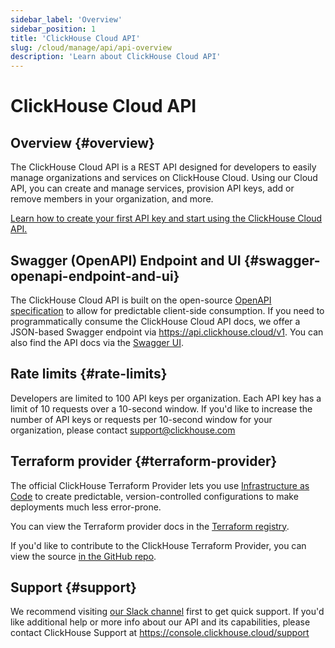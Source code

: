 ```yaml
---
sidebar_label: 'Overview'
sidebar_position: 1
title: 'ClickHouse Cloud API'
slug: /cloud/manage/api/api-overview
description: 'Learn about ClickHouse Cloud API'
---
```


# ClickHouse Cloud API

## Overview {#overview}

The ClickHouse Cloud API is a REST API designed for developers to easily manage
organizations and services on ClickHouse Cloud. Using our Cloud API, you can
create and manage services, provision API keys, add or remove members in your
organization, and more.

[Learn how to create your first API key and start using the ClickHouse Cloud API.](/cloud/manage/openapi.md)

## Swagger (OpenAPI) Endpoint and UI {#swagger-openapi-endpoint-and-ui}

The ClickHouse Cloud API is built on the open-source [OpenAPI specification](https://www.openapis.org/)
to allow for predictable client-side consumption. If you need to programmatically
consume the ClickHouse Cloud API docs, we offer a JSON-based Swagger endpoint
via https://api.clickhouse.cloud/v1. You can also find the API docs via
the [Swagger UI](https://clickhouse.com/docs/cloud/manage/api/swagger).

## Rate limits {#rate-limits}

Developers are limited to 100 API keys per organization. Each API key has a
limit of 10 requests over a 10-second window. If you'd like to increase the
number of API keys or requests per 10-second window for your organization,
please contact support@clickhouse.com

## Terraform provider {#terraform-provider}

The official ClickHouse Terraform Provider lets you use [Infrastructure as Code](https://www.redhat.com/en/topics/automation/what-is-infrastructure-as-code-iac)
to create predictable, version-controlled configurations to make deployments much
less error-prone.

You can view the Terraform provider docs in the [Terraform registry](https://registry.terraform.io/providers/ClickHouse/clickhouse/latest/docs).

If you'd like to contribute to the ClickHouse Terraform Provider, you can view
the source [in the GitHub repo](https://github.com/ClickHouse/terraform-provider-clickhouse).

## Support {#support}

We recommend visiting [our Slack channel](https://clickhouse.com/slack) first to get quick support. If
you'd like additional help or more info about our API and its capabilities,
please contact ClickHouse Support at https://console.clickhouse.cloud/support
